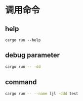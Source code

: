 
# 调用命令

## help
```
cargo run --help
```

## debug parameter


```bash
cargo run -- -dd
```


## command
```bash
cargo run -- --name ljl -ddd test
```